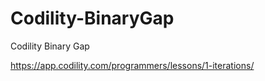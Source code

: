 # Codility-BinaryGap
Codility Binary Gap


https://app.codility.com/programmers/lessons/1-iterations/
